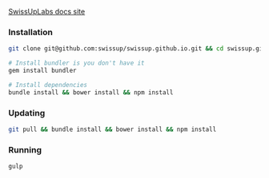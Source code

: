 [SwissUpLabs docs site](https://docs.swissuplabs.com/)

### Installation

```bash
git clone git@github.com:swissup/swissup.github.io.git && cd swissup.github.io

# Install bundler is you don't have it
gem install bundler

# Install dependencies
bundle install && bower install && npm install
```

### Updating

```bash
git pull && bundle install && bower install && npm install
```

### Running

```bash
gulp
```
